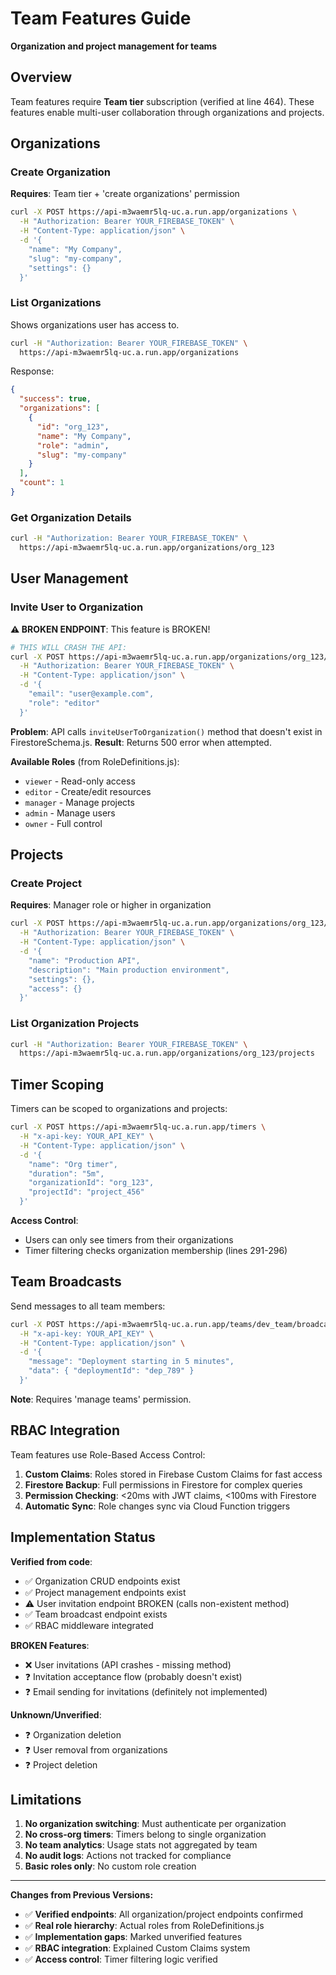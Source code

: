 # Team Features Guide

**Organization and project management for teams**

## Overview

Team features require **Team tier** subscription (verified at line 464). These features enable multi-user collaboration through organizations and projects.

## Organizations

### Create Organization
**Requires**: Team tier + 'create organizations' permission

```bash
curl -X POST https://api-m3waemr5lq-uc.a.run.app/organizations \
  -H "Authorization: Bearer YOUR_FIREBASE_TOKEN" \
  -H "Content-Type: application/json" \
  -d '{
    "name": "My Company",
    "slug": "my-company",
    "settings": {}
  }'
```

### List Organizations
Shows organizations user has access to.

```bash
curl -H "Authorization: Bearer YOUR_FIREBASE_TOKEN" \
  https://api-m3waemr5lq-uc.a.run.app/organizations
```

Response:
```json
{
  "success": true,
  "organizations": [
    {
      "id": "org_123",
      "name": "My Company",
      "role": "admin",
      "slug": "my-company"
    }
  ],
  "count": 1
}
```

### Get Organization Details
```bash
curl -H "Authorization: Bearer YOUR_FIREBASE_TOKEN" \
  https://api-m3waemr5lq-uc.a.run.app/organizations/org_123
```

## User Management

### Invite User to Organization
**⚠️ BROKEN ENDPOINT**: This feature is BROKEN!

```bash
# THIS WILL CRASH THE API:
curl -X POST https://api-m3waemr5lq-uc.a.run.app/organizations/org_123/invite \
  -H "Authorization: Bearer YOUR_FIREBASE_TOKEN" \
  -H "Content-Type: application/json" \
  -d '{
    "email": "user@example.com",
    "role": "editor"
  }'
```

**Problem**: API calls `inviteUserToOrganization()` method that doesn't exist in FirestoreSchema.js.
**Result**: Returns 500 error when attempted.

**Available Roles** (from RoleDefinitions.js):
- `viewer` - Read-only access
- `editor` - Create/edit resources
- `manager` - Manage projects
- `admin` - Manage users
- `owner` - Full control

## Projects

### Create Project
**Requires**: Manager role or higher in organization

```bash
curl -X POST https://api-m3waemr5lq-uc.a.run.app/organizations/org_123/projects \
  -H "Authorization: Bearer YOUR_FIREBASE_TOKEN" \
  -H "Content-Type: application/json" \
  -d '{
    "name": "Production API",
    "description": "Main production environment",
    "settings": {},
    "access": {}
  }'
```

### List Organization Projects
```bash
curl -H "Authorization: Bearer YOUR_FIREBASE_TOKEN" \
  https://api-m3waemr5lq-uc.a.run.app/organizations/org_123/projects
```

## Timer Scoping

Timers can be scoped to organizations and projects:

```bash
curl -X POST https://api-m3waemr5lq-uc.a.run.app/timers \
  -H "x-api-key: YOUR_API_KEY" \
  -H "Content-Type: application/json" \
  -d '{
    "name": "Org timer",
    "duration": "5m",
    "organizationId": "org_123",
    "projectId": "project_456"
  }'
```

**Access Control**: 
- Users can only see timers from their organizations
- Timer filtering checks organization membership (lines 291-296)

## Team Broadcasts

Send messages to all team members:

```bash
curl -X POST https://api-m3waemr5lq-uc.a.run.app/teams/dev_team/broadcast \
  -H "x-api-key: YOUR_API_KEY" \
  -H "Content-Type: application/json" \
  -d '{
    "message": "Deployment starting in 5 minutes",
    "data": { "deploymentId": "dep_789" }
  }'
```

**Note**: Requires 'manage teams' permission.

## RBAC Integration

Team features use Role-Based Access Control:

1. **Custom Claims**: Roles stored in Firebase Custom Claims for fast access
2. **Firestore Backup**: Full permissions in Firestore for complex queries
3. **Permission Checking**: <20ms with JWT claims, <100ms with Firestore
4. **Automatic Sync**: Role changes sync via Cloud Function triggers

## Implementation Status

**Verified from code**:
- ✅ Organization CRUD endpoints exist
- ✅ Project management endpoints exist  
- ⚠️ User invitation endpoint BROKEN (calls non-existent method)
- ✅ Team broadcast endpoint exists
- ✅ RBAC middleware integrated

**BROKEN Features**:
- ❌ User invitations (API crashes - missing method)
- ❓ Invitation acceptance flow (probably doesn't exist)
- ❓ Email sending for invitations (definitely not implemented)

**Unknown/Unverified**:
- ❓ Organization deletion
- ❓ User removal from organizations
- ❓ Project deletion

## Limitations

1. **No organization switching**: Must authenticate per organization
2. **No cross-org timers**: Timers belong to single organization
3. **No team analytics**: Usage stats not aggregated by team
4. **No audit logs**: Actions not tracked for compliance
5. **Basic roles only**: No custom role creation

---

**Changes from Previous Versions:**
- ✅ **Verified endpoints**: All organization/project endpoints confirmed
- ✅ **Real role hierarchy**: Actual roles from RoleDefinitions.js
- ✅ **Implementation gaps**: Marked unverified features
- ✅ **RBAC integration**: Explained Custom Claims system
- ✅ **Access control**: Timer filtering logic verified